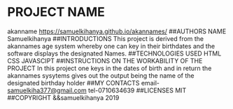 # PROJECT NAME 
akanname
https://samuelkihanya.github.io/akannames/
##AUTHORS NAME
Samuelkihanya
##INTRODUCTIONS
This project is derived from the akannames age system whereby one can key in their birthdates and the software displays the designated Names.
##TECHNOLOGIES USED
HTML
CSS 
JAVASCIPT
##INSTRUCTIONS ON THE WORKABILITY OF THE PROJECT
In this project one keys in the dates of birth and in return the akannames
sysytems gives out the output being the name of the designated birthday holder
##MY CONTACTS
email- samuelkiha377@gmail.com
tel-0710634639
##LICENSES
MIT
##COPYRIGHT
&&samuelkihanya 2019




